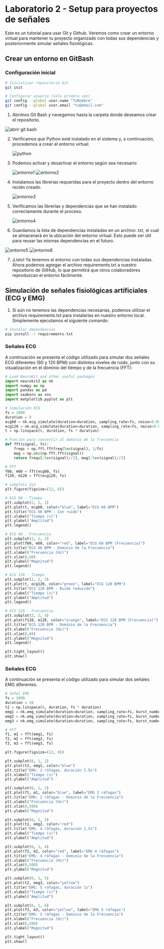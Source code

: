 # Laboratorio 2 - Setup para proyectos de señales
Este es un tutorial para usar Git y Github.
Veremos como crear un entorno virtual para mantener tu proyecto organizado con todas sus dependencias y posteriormente simular señales fisiológicas.


## Crear un entorno en GitBash

### Configuración inicial
```bash
# Inicializar repositorio Git
git init

# Configurar usuario (solo primera vez)
git config --global user.name "TuNombre"
git config --global user.email "tu@email.com"
```

1.	Abrimos Git Bash y navegamos hasta la carpeta donde deseamos crear el repositorio.

![abrir git bash](https://github.com/Eliasp03/GRUPO7-ISB-2025-I/blob/main/Laboratorios/Laboratorio%202%20-%20Setup%20para%20proyectos%20de%20se%C3%B1ales/Images%20L2/Imagen1.png)

2. Verificamos que Python esté instalado en el sistema y, a continuación, procedemos a crear el entorno virtual.
   
   ![python](https://github.com/Eliasp03/GRUPO7-ISB-2025-I/blob/main/Laboratorios/Laboratorio%202%20-%20Setup%20para%20proyectos%20de%20se%C3%B1ales/Images%20L2/Imagen2.png)
3. Podemos activar y desactivar el entorno según sea necesario
   
   ![entorno1](https://github.com/Eliasp03/GRUPO7-ISB-2025-I/blob/main/Laboratorios/Laboratorio%202%20-%20Setup%20para%20proyectos%20de%20se%C3%B1ales/Images%20L2/Imagen3.png)
   ![entorno2](https://github.com/Eliasp03/GRUPO7-ISB-2025-I/blob/main/Laboratorios/Laboratorio%202%20-%20Setup%20para%20proyectos%20de%20se%C3%B1ales/Images%20L2/Imagen4.png)
   
4. Instalamos las librerías requeridas para el proyecto dentro del entorno recién creado.

   ![entorno3](https://github.com/Eliasp03/GRUPO7-ISB-2025-I/blob/main/Laboratorios/Laboratorio%202%20-%20Setup%20para%20proyectos%20de%20se%C3%B1ales/Images%20L2/Imagen5.png)
   
5. Verificamos las librerías y dependencias que se han instalado correctamente durante el proceso.

   ![entorno4](https://github.com/Eliasp03/GRUPO7-ISB-2025-I/blob/main/Laboratorios/Laboratorio%202%20-%20Setup%20para%20proyectos%20de%20se%C3%B1ales/Images%20L2/Imagen6.png)
   
6. Guardamos la lista de dependencias instaladas en un archivo .txt, el cual se almacenará en la ubicación del entorno virtual. Esto puede ser útil para reusar las mismas dependencias en el futuro.

![entorno5](https://github.com/Eliasp03/GRUPO7-ISB-2025-I/blob/main/Laboratorios/Laboratorio%202%20-%20Setup%20para%20proyectos%20de%20se%C3%B1ales/Images%20L2/Imagen7.png)
   ![entorno6](https://github.com/Eliasp03/GRUPO7-ISB-2025-I/blob/main/Laboratorios/Laboratorio%202%20-%20Setup%20para%20proyectos%20de%20se%C3%B1ales/Images%20L2/Imagen8.png)
   
7. ¡Listo! Ya tenemos el entorno con todas sus dependencias instaladas. Ahora podemos agregar el archivo requirements.txt a nuestro repositorio de GitHub, lo que permitirá que otros colaboradores reproduzcan el entorno fácilmente.
   
## Simulación de señales fisiológicas artificiales (ECG y EMG)

1. Si aún no tenemos las dependencias necesarias, podemos utilizar el archivo requirements.txt para instalarlas en nuestro entorno local. Simplemente ejecutamos el siguiente comando:
```bash
# Instalar dependencias 
pip install -r requirements.txt
```
### Señales ECG

A continuación se presenta el código utilizado para simular dos señales ECG diferentes (60 y 120 BPM) con distintos niveles de ruido, junto con su visualización en el dominio del tiempo y de la frecuencia (FFT):

```python
# Load NeuroKit and other useful packages
import neurokit2 as nk
import numpy as np
import pandas as pd
import seaborn as sns
import matplotlib.pyplot as plt

# Simulación ECG
fs = 1000
duration = 8
ecg60 = nk.ecg_simulate(duration=duration, sampling_rate=fs, noise=0.08, heart_rate=60)
ecg120 = nk.ecg_simulate(duration=duration, sampling_rate=fs, noise=0.01, heart_rate=120)
t = np.linspace(0, duration, fs * duration)

# Función para convertir al dominio de la frecuencia
def fft(signal, fs):
    freqs = np.fft.fftfreq(len(signal), 1/fs)
    mag = np.abs(np.fft.fft(signal))
    return freqs[:len(signal)//2], mag[:len(signal)//2]

# FFT
f60, m60 = fft(ecg60, fs)
f120, m120 = fft(ecg120, fs)

# subplots 2x2
plt.figure(figsize=(12, 6))

# ECG 60 - Tiempo
plt.subplot(2, 2, 1)
plt.plot(t, ecg60, color="blue", label="ECG 60 BPM")
plt.title("ECG 60 BPM - Con ruido")
plt.xlabel("Tiempo (s)")
plt.ylabel("Amplitud")
plt.legend()

# ECG 60 - Frecuencia
plt.subplot(2, 2, 2)
plt.plot(f60, m60, color="red", label="ECG 60 BPM (Frecuencia)")
plt.title("ECG 60 BPM - Dominio de la Frecuencia")
plt.xlabel("Frecuencia (Hz)")
plt.xlim(0,80)
plt.ylabel("Magnitud")
plt.legend()

# ECG 120 - Tiempo
plt.subplot(2, 2, 3)
plt.plot(t, ecg120, color="green", label="ECG 120 BPM")
plt.title("ECG 120 BPM - Ruido reducido")
plt.xlabel("Tiempo (s)")
plt.ylabel("Amplitud")
plt.legend()

# ECG 120 - Frecuencia
plt.subplot(2, 2, 4)
plt.plot(f120, m120, color="orange", label="ECG 120 BPM (Frecuencia)")
plt.title("ECG 120 BPM - Dominio de la Frecuencia")
plt.xlabel("Frecuencia (Hz)")
plt.xlim(0,80)
plt.ylabel("Magnitud")
plt.legend()

plt.tight_layout()
plt.show()
```

### Señales ECG

A continuación se presenta el código utilizado para simular dos señales EMG diferentes.

```python
# Señal EMG
fs = 1000
duration = 10
t2 = np.linspace(0, duration, fs * duration)
emg1 = nk.emg_simulate(duration=duration, sampling_rate=fs, burst_number=2, burst_duration=1.5)
emg2 = nk.emg_simulate(duration=duration, sampling_rate=fs, burst_number=4, burst_duration=1.5)
emg3 = nk.emg_simulate(duration=duration, sampling_rate=fs, burst_number=5, burst_duration=1.0)

# FFT
f1, m1 = fft(emg1, fs)
f2, m2 = fft(emg2, fs)
f3, m3 = fft(emg3, fs)

plt.figure(figsize=(12, 8))

plt.subplot(6, 1, 1) 
plt.plot(t2, emg1, color="blue") 
plt.title("EMG: 2 ráfagas, duración 1.5s") 
plt.xlabel("Tiempo (s)") 
plt.ylabel("Amplitud")

plt.subplot(6, 1, 2) 
plt.plot(f1, m1, color="blue", label="EMG 2 ráfagas")
plt.title("EMG: 2 ráfagas - Dominio de la Frecuencia")
plt.xlabel("Frecuencia (Hz)")
plt.xlim(0,500)
plt.ylabel("Magnitud")

plt.subplot(6, 1, 3) 
plt.plot(t2, emg2, color="red") 
plt.title("EMG: 4 ráfagas, duración 1.5s") 
plt.xlabel("Tiempo (s)") 
plt.ylabel("Amplitud")

plt.subplot(6, 1, 4) 
plt.plot(f2, m2, color="red", label="EMG 4 ráfagas")
plt.title("EMG: 4 ráfagas - Dominio de la Frecuencia")
plt.xlabel("Frecuencia (Hz)")
plt.xlim(0,500)
plt.ylabel("Magnitud")

plt.subplot(6, 1, 5) 
plt.plot(t2, emg3, color="yellow") 
plt.title("EMG: 5 ráfagas, duración 1s") 
plt.xlabel("Tiempo (s)") 
plt.ylabel("Amplitud")

plt.subplot(6, 1, 6) 
plt.plot(f3, m3, color="yellow", label="EMG 5 ráfagas")
plt.title("EMG: 5 ráfagas - Dominio de la Frecuencia")
plt.xlabel("Frecuencia (Hz)")
plt.xlim(0,500)
plt.ylabel("Magnitud")

plt.tight_layout()
plt.show()
